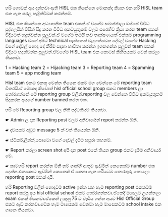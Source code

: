 හරි ගොඩක් අය දන්නවා ඇති HISL එක කියන්නෙ මොකක්ද කියන එක.හරි HISL team එක ගැන සරල හැදින්වීමක් කරන්නම්.



HISL එක කියන්නෙ අධ්‍යාපනික team එකක්.ඒ වගේම සමාජජාලා ඔස්සේ විවිධ පුද්ගලයින් විසින් සිදු කරන විවිධ අකටයුතුකම් වලට එරෙහිව ක්‍රියා කරන team එකක් විදියටත් හදුන්වන්න පුලුවන්.ඒ වගේම තමයි නව තාක්ෂණයත් එක්කම programming languages වගේ අපිට technical පැත්තෙන් වැදගත්වෙන දේවල් වගේම Hacking වගේ දේවල් හොද දේ කිරීම සදහා භාවිතා කරන්න ඉගනගන්න පුලුවන් team එකක් විදියට හදුන්වන්න පුලුවන්.ඒවගේම HISL team එක කොටස් කිහිපයකට වෙන් කරලා තියනවා.


1 = Hacking team
2 = Hijacking team
3 = Reporting team
4 = Spamming team
5 = app moding team


Hisl team එකට එකතු වෙන්න තියෙන එකම මග වෙන්නෙ මේ reporting team විතරයි.ඒ මොකද කීවොත් hisl official school group එකට members ලා තෝරගන්නේ මේ reporting group වලින්.reporting වල වෙන්නෙ විවිධ අකටයුතුකම් සිදුකරන අයගේ number banned කරන එක.


හරි මේ Reporting group වල නීති පද්ධතියම් තියනවා.

☛ Admin ල දාන Reporting post වලට අනිවාර්‍යෙන් report කරන්න ඕනි.

☛ දවසකට අඩුම message 5 ක් වත් තියෙන්න ඕනි.

☛ ස්ටිකර්,ලින්ක්,පොටො වගේ දෙවල් දැමීම සපුරා තහනම්.

☛ Report කරලා screen shot අපි දාන post එකේ තියන group එකට දැමීම අනිවාර්ය වේ.

☛ කාටහරි report කරන්න ඕනි නම් ශාක්ශි ඇතුව ඇඩ්මින් කෙනෙක්ට number එක දෙන්න.එතකොට ඇඩ්මින් කෙනෙක් ඒ කෙනා ගැන හරියටම තොරතුරු හොයලා reporting post එකක් දායි.

හරි Reporting වලින් හොදටම active ඉන්න සහ හැම reporting post එකකටම report කරපු අය hisl official school එකට තෝරගන්නවා.ඒකෙදි ඔයාලට උගන්නලා exam එකක් තියනවා.ඒකෙන් ලකුනු 75 ට වැඩිය ගන්න අයව Hisl Official Group එකට ඇඩ් කරනවා.මේක හැම මාසෙකම වෙනවා  හැම මාසෙකටම school intake එක ගානෙ තියනවා.

